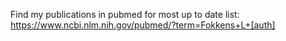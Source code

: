 
Find my publications in pubmed for most up to date list:
https://www.ncbi.nlm.nih.gov/pubmed/?term=Fokkens+L+[auth]


